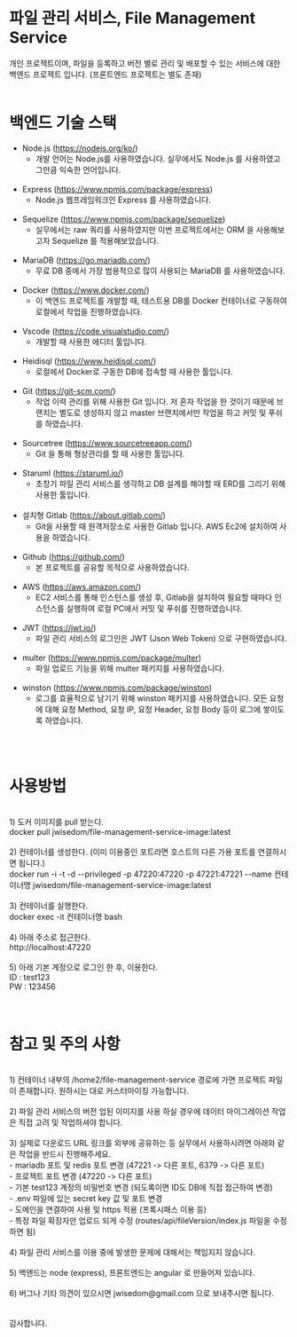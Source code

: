 # 파일 관리 서비스, File Management Service
개인 프로젝트이며, 파일을 등록하고 버전 별로 관리 및 배포할 수 있는 서비스에 대한 백엔드 프로젝트 입니다. (프론트엔드 프로젝트는 별도 존재)
<br>
<br>
# 백엔드 기술 스택
* Node.js (https://nodejs.org/ko/)
  - 개발 언어는 Node.js를 사용하였습니다. 실무에서도 Node.js 를 사용하였고 그만큼 익숙한 언어입니다.
  <br>
* Express (https://www.npmjs.com/package/express)
  - Node.js 웹프레임워크인 Express 를 사용하였습니다. 
  <br>
* Sequelize (https://www.npmjs.com/package/sequelize)
  - 실무에서는 raw 쿼리를 사용하였지만 이번 프로젝트에서는 ORM 을 사용해보고자 Sequelize 를 적용해보았습니다.
  <br>
* MariaDB (https://go.mariadb.com/)
  - 무료 DB 중에서 가장 범용적으로 많이 사용되는 MariaDB 를 사용하였습니다.
  <br>
* Docker (https://www.docker.com/)
  - 이 백엔드 프로젝트를 개발할 때, 테스트용 DB를 Docker 컨테이너로 구동하여 로컬에서 작업을 진행하였습니다.
  <br>
* Vscode (https://code.visualstudio.com/)
  - 개발할 때 사용한 에디터 툴입니다.
  <br>
* Heidisql (https://www.heidisql.com/)
  - 로컬에서 Docker로 구동한 DB에 접속할 때 사용한 툴입니다.
  <br>
* Git (https://git-scm.com/)
  - 작업 이력 관리를 위해 사용한 Git 입니다. 저 혼자 작업을 한 것이기 때문에 브랜치는 별도로 생성하지 않고 master 브랜치에서만 작업을 하고 커밋 및 푸쉬를 하였습니다.
  <br>
* Sourcetree (https://www.sourcetreeapp.com/)
  - Git 을 통해 형상관리를 할 때 사용한 툴입니다.
  <br>
* Staruml (https://staruml.io/)
  - 초창기 파일 관리 서비스를 생각하고 DB 설계를 해야할 때 ERD를 그리기 위해 사용한 툴입니다.
  <br>
* 설치형 Gitlab (https://about.gitlab.com/)
  - Git을 사용할 때 원격저장소로 사용한 Gitlab 입니다. AWS Ec2에 설치하여 사용을 하였습니다.
  <br>
* Github (https://github.com/)
  - 본 프로젝트를 공유할 목적으로 사용하였습니다.
  <br>
* AWS (https://aws.amazon.com/)
  - EC2 서비스를 통해 인스턴스를 생성 후, Gitlab을 설치하여 필요할 때마다 인스턴스를 실행하여 로컬 PC에서 커밋 및 푸쉬를 진행하였습니다.
  <br>
* JWT (https://jwt.io/)
  - 파일 관리 서비스의 로그인은 JWT (Json Web Token) 으로 구현하였습니다. 
  <br>
* multer (https://www.npmjs.com/package/multer)
  - 파일 업로드 기능을 위해 multer 패키지를 사용하였습니다.
  <br>
* winston (https://www.npmjs.com/package/winston)
  - 로그를 효율적으로 남기기 위해 winston 패키지를 사용하였습니다. 모든 요청에 대해 요청 Method, 요청 IP, 요청 Header, 요청 Body 등이 로그에 쌓이도록 하였습니다.
<br>
<br>

# 사용방법
<br>
1) 도커 이미지를 pull 받는다.<br>
docker pull jwisedom/file-management-service-image:latest<br>
<br>
2) 컨테이너를 생성한다. (이미 이용중인 포트라면 호스트의 다른 가용 포트를 연결하시면 됩니다.)<br>
docker run -i -t -d --privileged -p 47220:47220 -p 47221:47221 --name 컨테이너명 jwisedom/file-management-service-image:latest<br>
<br>
3) 컨테이너를 실행한다.<br>
docker exec -it 컨테이너명 bash<br>
<br>
4) 아래 주소로 접근한다.<br>
http://localhost:47220<br>
<br>
5) 아래 기본 계정으로 로그인 한 후, 이용한다.<br>
ID : test123<br>
PW : 123456<br>
<br>
<br>

# 참고 및 주의 사항
<br>
1) 컨테이너 내부의 /home2/file-management-service 경로에 가면 프로젝트 파일이 존재합니다. 원하시는 대로 커스터마이징 가능합니다.<br>
<br>
2) 파일 관리 서비스의 버전 업된 이미지를 사용 하실 경우에 데이터 마이그레이션 작업은 직접 고려 및 작업하셔야 합니다.<br>
<br>
3) 실제로 다운로드 URL 링크를 외부에 공유하는 등 실무에서 사용하시려면 아래와 같은 작업을 반드시 진행해주세요.<br>
- mariadb 포트 및 redis 포트 변경 (47221 -> 다른 포트, 6379 -> 다른 포트)<br>
- 프로젝트 포트 변경 (47220 -> 다른 포트)<br>
- 기본 test123 계정의 비밀번호 변경 (되도록이면 ID도 DB에 직접 접근하여 변경)<br>
- .env 파일에 있는 secret key 값 및 포트 변경<br>
- 도메인을 연결하여 사용 및 https 적용 (프록시패스 이용 등)<br>
- 특정 파일 확장자만 업로드 되게 수정 (routes/api/fileVersion/index.js 파일을 수정하면 됨)
<br>
<br>
4) 파일 관리 서비스를 이용 중에 발생한 문제에 대해서는 책임지지 않습니다. <br>
<br>
5) 백엔드는 node (express), 프론트엔드는 angular 로 만들어져 있습니다.<br>
<br>
6) 버그나 기타 의견이 있으시면 jwisedom@gmail.com 으로 보내주시면 됩니다.<br>
<br>
<br>
감사합니다.
<br>
